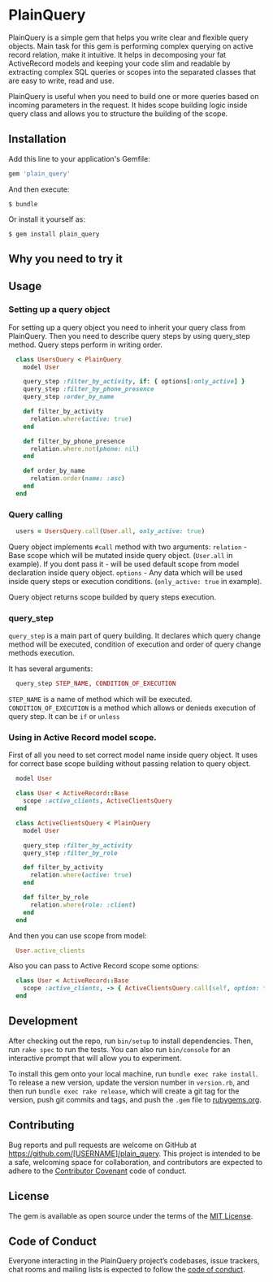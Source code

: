 # PlainQuery

PlainQuery is a simple gem that helps you write clear and flexible query objects.
Main task for this gem is performing complex querying on active record relation, make it intuitive.
It helps in decomposing your fat ActiveRecord models and keeping your code slim and readable by extracting complex SQL queries or scopes into the separated classes that are easy to write, read and use.

PlainQuery is useful when you need to build one or more queries based on incoming parameters in the request. It hides scope building logic inside query class and allows you to structure the building of the scope.
## Installation

Add this line to your application's Gemfile:

```ruby
gem 'plain_query'
```

And then execute:

    $ bundle

Or install it yourself as:

    $ gem install plain_query

## Why you need to try it

## Usage
### Setting up a query object
For setting up a query object you need to inherit your query class from PlainQuery.
Then you need to describe query steps by using query_step method.
Query steps perform in writing order.

```rb
  class UsersQuery < PlainQuery
    model User

    query_step :filter_by_activity, if: { options[:only_active] }
    query_step :filter_by_phone_presence
    query_step :order_by_name

    def filter_by_activity
      relation.where(active: true)
    end

    def filter_by_phone_presence
      relation.where.not(phone: nil)
    end

    def order_by_name
      relation.order(name: :asc)
    end
  end
```

### Query calling

```rb
  users = UsersQuery.call(User.all, only_active: true)
```

Query object implements `#call` method with two arguments:
`relation` - Base scope which will be mutated inside query object. (`User.all` in example).
If you dont pass it - will be used default scope from model declaration inside query object.
`options` - Any data which will be used inside query steps or execution conditions. (`only_active: true` in example).

Query object returns scope builded by query steps execution.

### query_step
`query_step` is a main part of query building.
It declares which query change method will be executed, condition of execution and order of query change methods execution.

It has several arguments:

```rb
  query_step STEP_NAME, CONDITION_OF_EXECUTION
```

`STEP_NAME` is a name of method which will be executed.
`CONDITION_OF_EXECUTION` is a method which allows or denieds execution of query step. It can be `if` or `unless`

### Using in Active Record model scope.
First of all you need to set correct model name inside query object.
It uses for correct base scope building without passing relation to query object.

```rb
  model User
```

```rb
  class User < ActiveRecord::Base
    scope :active_clients, ActiveClientsQuery
  end
```

```rb
  class ActiveClientsQuery < PlainQuery
    model User

    query_step :filter_by_activity
    query_step :filter_by_role

    def filter_by_activity
      relation.where(active: true)
    end

    def filter_by_role
      relation.where(role: :client)
    end
  end
```

And then you can use scope from model:

```rb
  User.active_clients
```

Also you can pass to Active Record scope some options:

```rb
  class User < ActiveRecord::Base
    scope :active_clients, -> { ActiveClientsQuery.call(self, option: true) }
  end
```

## Development

After checking out the repo, run `bin/setup` to install dependencies. Then, run `rake spec` to run the tests. You can also run `bin/console` for an interactive prompt that will allow you to experiment.

To install this gem onto your local machine, run `bundle exec rake install`. To release a new version, update the version number in `version.rb`, and then run `bundle exec rake release`, which will create a git tag for the version, push git commits and tags, and push the `.gem` file to [rubygems.org](https://rubygems.org).

## Contributing

Bug reports and pull requests are welcome on GitHub at https://github.com/[USERNAME]/plain_query. This project is intended to be a safe, welcoming space for collaboration, and contributors are expected to adhere to the [Contributor Covenant](http://contributor-covenant.org) code of conduct.

## License

The gem is available as open source under the terms of the [MIT License](https://opensource.org/licenses/MIT).

## Code of Conduct

Everyone interacting in the PlainQuery project’s codebases, issue trackers, chat rooms and mailing lists is expected to follow the [code of conduct](https://github.com/[USERNAME]/plain_query/blob/master/CODE_OF_CONDUCT.md).
